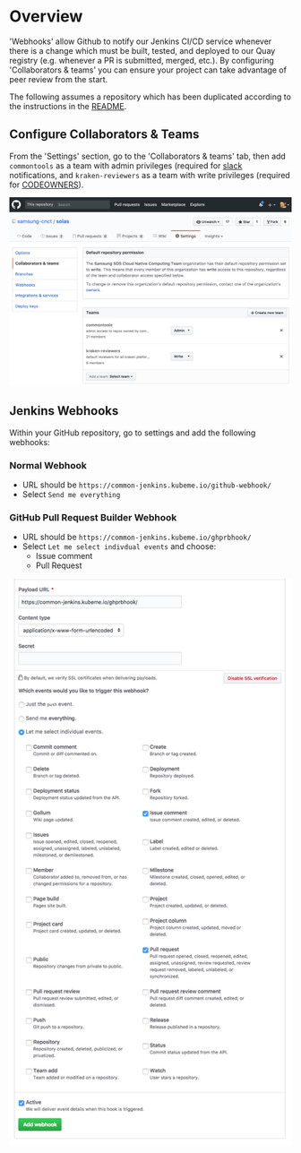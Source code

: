 # Overview

'Webhooks' allow Github to notify our Jenkins CI/CD service whenever there is
a change which must be built, tested, and deployed to our Quay registry (e.g.
whenever a PR is submitted, merged, etc.). By configuring 'Collaborators &
teams' you can ensure your project can take advantage of peer review from the
start.

The following assumes a repository which has been duplicated according to
the instructions in the [README](../README.md).

## Configure Collaborators & Teams

From the 'Settings' section, go to the 'Collaborators & teams' tab, then
add `commontools` as a team with admin privileges (required for
[slack](./docs/slack.md) notifications, and `kraken-reviewers` as a team
with write privileges (required for [CODEOWNERS](./CODEOWNERS)).

![screenshot](images/github/github-teams.png)

## Jenkins Webhooks

Within your GitHub repository, go to settings and add the following webhooks:

### Normal Webhook

* URL should be `https://common-jenkins.kubeme.io/github-webhook/`
* Select `Send me everything`

### GitHub Pull Request Builder Webhook

* URL should be `https://common-jenkins.kubeme.io/ghprbhook/`
* Select `Let me select indivdual events` and choose:
  * Issue comment
  * Pull Request

![screenshot](images/github/github-selective-webhook.png)
